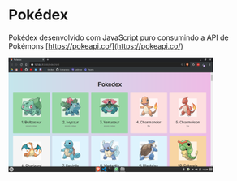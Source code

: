 # Pokédex
Pokédex desenvolvido com JavaScript puro consumindo a API de Pokémons [https://pokeapi.co/](https://pokeapi.co/)

<img src="screenshots/p1.png" alt="screenshot" width="80%"/>
